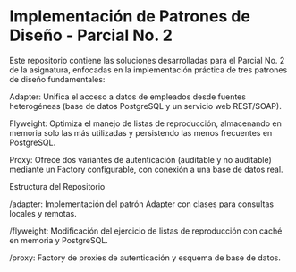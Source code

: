 # Implementación de Patrones de Diseño - Parcial No. 2

Este repositorio contiene las soluciones desarrolladas para el Parcial No. 2 de la asignatura, enfocadas en la implementación práctica de tres patrones de diseño fundamentales:

Adapter: Unifica el acceso a datos de empleados desde fuentes heterogéneas (base de datos PostgreSQL y un servicio web REST/SOAP).

Flyweight: Optimiza el manejo de listas de reproducción, almacenando en memoria solo las más utilizadas y persistendo las menos frecuentes en PostgreSQL.

Proxy: Ofrece dos variantes de autenticación (auditable y no auditable) mediante un Factory configurable, con conexión a una base de datos real.

Estructura del Repositorio

/adapter: Implementación del patrón Adapter con clases para consultas locales y remotas.

/flyweight: Modificación del ejercicio de listas de reproducción con caché en memoria y PostgreSQL.

/proxy: Factory de proxies de autenticación y esquema de base de datos.
